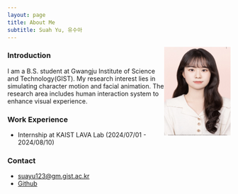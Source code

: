```yaml
---
layout: page
title: About Me
subtitle: Suah Yu, 유수아
---
```

<img src="/assets/img/me.jpg" align="right" height="200px" width="150px">

### Introduction

I am a B.S. student at Gwangju Institute of Science and Technology(GIST). 
My research interest lies in simulating character motion and facial animation. The research area includes human interaction system to enhance visual experience.

### Work Experience

- Internship at KAIST LAVA Lab (2024/07/01 - 2024/08/10)

### Contact

- suayu123@gm.gist.ac.kr
- [Github](https://github.com/yusuah/yusuah.github.io)


